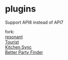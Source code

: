 # plugins
Support API8 instead of API7

fork:  
[resonant](https://github.com/aulus-asina/resonant)  
[Tourist](https://git.anna.lgbt/ascclemens/Tourist.git)  
[Kitchen Sync](https://github.com/MidoriKami/)  
[Better Party Finder](https://git.anna.lgbt/ascclemens/BetterPartyFinder)
